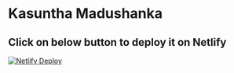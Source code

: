 # Kasuntha Madushanka

## Click on below button to deploy it on Netlify
[![Netlify Deploy](https://www.netlify.com/img/deploy/button.svg)](https://app.netlify.com/start/deploy?repository=https://github.com/Madushankabro/Kasu_Bro_Portfolio)
